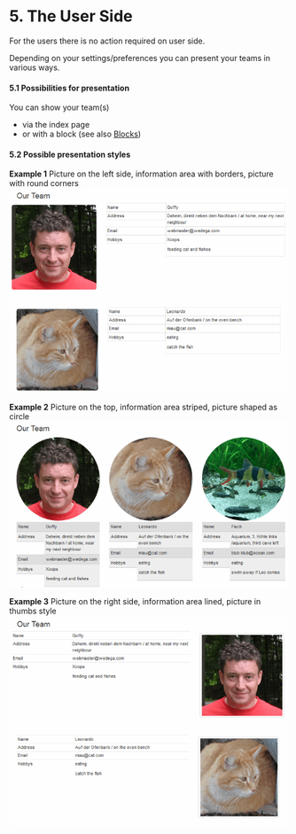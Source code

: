 # 5. The User Side

For the users there is no action required on user side.

Depending on your settings/preferences you can present your teams in various ways.

#### 5.1 Possibilities for presentation
You can show your team(s) 
* via the index page 
* or with a block (see also [Blocks](6blocks.md))

#### 5.2 Possible presentation styles
**Example 1**
Picture on the left side, information area with borders, picture with round corners
![](../assets/5userside_1.png)

**Example 2**
Picture on the top, information area striped, picture shaped as circle
![](../assets/5userside_2.png)

**Example 3**
Picture on the right side, information area lined, picture in thumbs style
![](../assets/5userside_3.png)